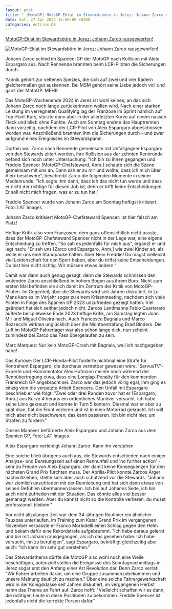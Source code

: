```yaml
---
layout: post
title: " [MotoGP] MotoGP-Eklat im Stewardsbüro in Jerez: Johann Zarco rausgeworfen!"
date: Sat, 27 Apr 2024 15:00:00 +0200
categories: entries DE
---
```

[MotoGP-Eklat im Stewardsbüro in Jerez: Johann Zarco rausgeworfen!](https://www.motorsport-magazin.com/motogp/news-288372-motogp-eklat-im-stewardsbuero-in-jerez-johann-zarco-rausgeworfen/)

![MotoGP-Eklat im Stewardsbüro in Jerez: Johann Zarco rausgeworfen!](https://images.motorsport-magazin.com/images/1200/570/q_80/s_fb/1072895.jpg)

Johann Zarco schied im Spanien-GP der MotoGP nach Kollision mit Aleix Espargaro aus. Nach Rennende brannten beim LCR-Piloten die Sicherungen durch.

Yannik gehört zur seltenen Spezies, die sich auf zwei und vier Rädern gleichermaßen gut auskennen. Bei MSM gehört seine Liebe jedoch voll und ganz der MotoGP. MEHR

Das MotoGP-Wochenende 2024 in Jerez ist wohl keines, an das sich Johann Zarco noch lange zurückerinnern wollen wird. Nach einer starken Leistung im verregneten Qualifying lag der Franzose im Sprint nämlich auf Top-Fünf-Kurs, stürzte dann aber in der allerletzten Kurve auf einem nassen Fleck und blieb ohne Punkte. Auch am Sonntag endete das Hauptrennen dann vorzeitig, nachdem der LCR-Pilot von Aleix Espargaro abgeschossen worden war. Anschließend brannten ihm die Sicherungen durch - und zwar aufgrund eines Ereignisses im Stewardspanel.

Dorthin war Zarco nach Rennende gemeinsam mit Unfallgegner Espargaro von den Stewards zitiert worden, ihre Kollision aus der zehnten Rennrunde befand sich noch unter Untersuchung. "Ich bin zu ihnen gegangen und Freddie Spencer [MotoGP-Chefsteward, Anm.] schaute sich die Szene gemeinsam mit uns an. Dann sah er zu mir und wollte, dass ich mich über Aleix beschwere", beschreibt Zarco die folgenden Momente in seiner Medienrunde. "Ich sagte ihm dann, dass ich das nicht tun werde und dass er nicht der richtige für diesen Job ist, denn er trifft keine Entscheidungen. Er soll nicht mich fragen, was er zu tun hat."

Freddie Spencer wurde von Johann Zarco am Sonntag heftigst kritisiert, Foto: LAT Images

Johann Zarco kritisiert MotoGP-Chefsteward Spencer: Ist hier falsch am Platz!

Heftige Kritik also vom Franzosen, dem ganz offensichtlich nicht passte, dass der MotoGP-Chefsteward Spencer nicht in der Lage war, eine eigene Entscheidung zu treffen. "So sah es jedenfalls für mich aus", ergänzt er und legt nach: "Er sah uns [Zarco und Espargaro, Anm.] wie zwei Kinder an, als wolle er uns eine Standpauke halten. Aber Nein Freddie! Du magst vielleicht viel Leidenschaft für den Sport haben, aber du triffst keine Entscheidungen. Du bist hier nicht richtig. Wir müssen etwas ändern."

Damit war dann auch genug gesagt, denn die Stewards schmissen den wütenden Zarco anschließend in hohem Bogen aus ihrem Büro. Nicht zum ersten Mal befinden sie sich damit im Zentrum der Kritik von MotoGP-Piloten. Im Gegenteil, über die Stewards wird seit Jahren diskutiert. In Le Mans kam es im Vorjahr sogar zu einem Krisenmeeting, nachdem sich viele Piloten in Folge des Spanien GP 2023 unzufrieden gezeigt hatten. Viel geändert hat sich seither jedoch nicht. Zarcos Landmanns Fabio Quartararo äußerte beispielweise Ende 2023 heftige Kritik, am Samstag legten Joan Mir und Miguel Oliveira nach. Auch Francesco Bagnaia und Marco Bezzecchi wirkten unglücklich über die Nichtbestrafung Brad Binders. Die Luft im MotoGP-Fahrerlager war also schon lange dick, nun scheint zumindest bei Zarco das Fass übergelaufen zu sein.

Marc Marquez: Nur kein MotoGP-Crash mit Bagnaia, weil ich nachgegeben habe!

Das Kuriose: Der LCR-Honda-Pilot forderte nichtmal eine Strafe für Kontrahent Espargaro, die durchaus vertretbar gewesen wäre. 'ServusTV'-Experte und -Kommentator Alex Hofmann meinte noch während der Rennübertragung etwa, dass eine Longlap-Penalty für den kommenden Frankreich GP angebracht sei. Zarco war das jedoch völlig egal, ihm ging es einzig vom die verpatzte Arbeit Spencers. Den Unfall mit Espargaro beschrieb er wie folgt: "Zwei oder drei Runden zuvor hat er [Espargaro, Anm.] aus Kurve 4 heraus ein ordentliches Manöver versucht. Ich habe seine Linie gekreuzt und konnte in Turn 5 kontern. Diesmal war er aber zu spät dran, hat die Front verloren und ist in mein Motorrad gekracht. Ich will mich aber nicht beschweren, das kann passieren. Ich bin nicht hier, um Strafen zu fordern."

Dieses Manöver beförderte Aleix Espargaro und Johann Zarco aus dem Spanien GP, Foto: LAT Images

Aleix Espargaro verteidigt Johann Zarco: Kann ihn verstehen

Eine solche blieb übrigens auch aus, die Stewards entschieden nach einiger Analyse- und Beratungszeit auf einen Rennunfall und 'no further action' - sehr zu Freude von Aleix Espargaro, der damit keine Konsequenzen für den nächsten Grand Prix fürchten muss. Der Aprilia-Pilot konnte Zarcos Ärger nachvollziehen, stellte sich aber auch schützend vor die Stewards: "Johann war ziemlich unzufrieden mit der Rennleitung und hat sich dann etwas von seinen Gefühlen übermannen lassen. Ich bin auf Johanns Seite, ich bin auch nicht zufrieden mit der Situation. Das könnte alles viel besser gemanagt werden. Aber du kannst nicht so die Kontrolle verlieren, du musst professionell bleiben."

Vor nicht allzulanger Zeit war dem 34-jährigen Routinier ein ähnlicher Fauxpas unterlaufen, im Training zum Katar Grand Prix im vergangenen November verpasste er Franco Morbidelli einen Schlag gegen den Helm und bekam dafür eine Rekordstrafe aufgebrummt. "Ich habe daraus gelernt und bin mit Johann rausgegangen, als ich das gesehen habe. Ich habe versucht, ihn zu beruhigen", sagt Espargaro, bekräftigt gleichzeitig aber auch: "Ich kann ihn sehr gut verstehen."

Das Stewardsthema dürfte die MotoGP also wohl noch eine Weile beschäftigen, potenziell stellen die Ereignisse des Sonntagnachmittags in Jerez sogar erst den Anfang einer Art Revolution dar. Denn Zarco verrät: "Wir Fahrer arbeiten daran, um eine Gruppe zusammenzubekommen und unsere Meinung deutlich zu machen." Über eine solche Fahrergewerkschaft wird in der Königsklasse seit Jahren diskutiert, im vergangenen Herbst nahm das Thema an Fahrt auf. Zarco hofft: "Vielleicht schaffen wir es dann, die richtigen Leute in diese Positionen zu bekommen. Freddie Spencer ist jedenfalls nicht die korrekte Person dafür."

